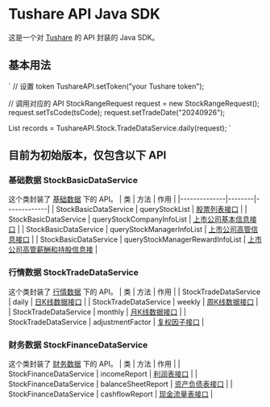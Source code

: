 # Tushare API Java SDK
这是一个对 [Tushare](https://tushare.pro/) 的 API 封装的 Java SDK。

## 基本用法
`
// 设置 token
TushareAPI.setToken("your Tushare token");

// 调用对应的 API
StockRangeRequest request = new StockRangeRequest();    
request.setTsCode(tsCode);
request.setTradeDate("20240926");

List<StockVolumePriceRecord> records = TushareAPI.Stock.TradeDataService.daily(request);
`

## 目前为初始版本，仅包含以下 API
### 基础数据 StockBasicDataService
这个类封装了 [基础数据](https://tushare.pro/document/2?doc_id=24) 下的 API。
| 类 | 方法 | 作用 |
|--------------|--------|-------------|
| StockBasicDataService | queryStockList | [股票列表接口](https://tushare.pro/document/2?doc_id=25) |
| StockBasicDataService | queryStockCompanyInfoList | [上市公司基本信息接口](https://tushare.pro/document/2?doc_id=112) |
| StockBasicDataService | queryStockManagerInfoList | [上市公司高管信息接口](https://tushare.pro/document/2?doc_id=193) |
| StockBasicDataService | queryStockManagerRewardInfoList | [上市公司高管薪酬和持股信息接](https://tushare.pro/document/2?doc_id=194) |

### 行情数据 StockTradeDataService
这个类封装了 [行情数据](https://tushare.pro/document/2?doc_id=15) 下的 API。
| 类 | 方法 | 作用 |
| StockTradeDataService | daily | [日K线数据接口](https://tushare.pro/document/2?doc_id=27) |
| StockTradeDataService | weekly | [周K线数据接口](https://tushare.pro/document/2?doc_id=144) |
| StockTradeDataService | monthly | [月K线数据接口](https://tushare.pro/document/2?doc_id=145) |
| StockTradeDataService | adjustmentFactor | [复权因子接口](https://tushare.pro/document/2?doc_id=28) |

### 财务数据 StockFinanceDataService
这个类封装了 [财务数据](https://tushare.pro/document/2?doc_id=16) 下的 API。
| 类 | 方法 | 作用 |
| StockFinanceDataService | incomeReport | [利润表接口](https://tushare.pro/document/2?doc_id=33) |
| StockFinanceDataService | balanceSheetReport | [资产负债表接口](https://tushare.pro/document/2?doc_id=36) |
| StockFinanceDataService | cashflowReport | [现金流量表接口](https://tushare.pro/document/2?doc_id=44) |
